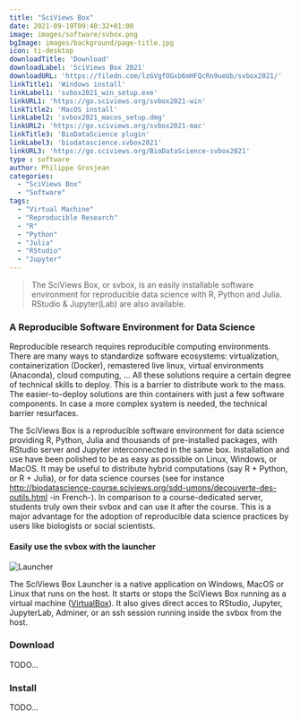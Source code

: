 ```yaml
---
title: "SciViews Box"
date: 2021-09-19T09:40:32+01:00
image: images/software/svbox.png
bgImage: images/background/page-title.jpg
icon: ti-desktop
downloadTitle: 'Download'
downloadLabel: 'SciViews Box 2021'
downloadURL: 'https://filedn.com/lzGVgfOGxb6mHFQcRn9ueUb/svbox2021/'
linkTitle1: 'Windows install'
linkLabel1: 'svbox2021_win_setup.exe'
linkURL1: 'https://go.sciviews.org/svbox2021-win'
linkTitle2: 'MacOS install'
linkLabel2: 'svbox2021_macos_setup.dmg'
linkURL2: 'https://go.sciviews.org/svbox2021-mac'
linkTitle3: 'BioDataScience plugin'
linkLabel3: 'biodatascience.svbox2021'
linkURL3: 'https://go.sciviews.org/BioDataScience-svbox2021'
type : software
author: Philippe Grosjean
categories: 
  - "SciViews Box"
  - "Software"
tags:
  - "Virtual Machine"
  - "Reproducible Research"
  - "R"
  - "Python"
  - "Julia"
  - "RStudio"
  - "Jupyter"
---
```


>The SciViews Box, or svbox, is an easily installable software environment for reproducible data science with R, Python and Julia. RStudio & Jupyter(Lab) are also available.

### A Reproducible Software Environment for Data Science

Reproducible research requires reproducible computing environments. There are many ways to standardize software ecosystems: virtualization, containerization (Docker), remastered live linux, virtual environments (Anaconda), cloud computing, ... All these solutions require a certain degree of technical skills to deploy. This is a barrier to distribute work to the mass. The easier-to-deploy solutions are thin containers with just a few software components. In case a more complex system is needed, the technical barrier resurfaces.



The SciViews Box is a reproducible software environment for data science providing R, Python, Julia and thousands of pre-installed packages, with RStudio server and Jupyter interconnected in the same box. Installation and use have been polished to be as easy as possible on Linux, Windows, or MacOS. It may be useful to distribute hybrid computations (say R + Python, or R + Julia), or for data science courses (see for instance http://biodatascience-course.sciviews.org/sdd-umons/decouverte-des-outils.html -in French-). In comparison to a course-dedicated server, students truly own their svbox and can use it after the course. This is a major advantage for the adoption of reproducible data science practices by users like biologists or social scientists.


#### Easily use the svbox with the launcher

![Launcher](../../images/software/svbox-launcher.png)

The SciViews Box Launcher is a native application on Windows, MacOS or Linux that runs on the host. It starts or stops the SciViews Box running as a virtual machine ([VirtualBox](https://www.virtualbox.org/)). It also gives direct acces to RStudio, Jupyter, JupyterLab, Adminer, or an ssh session running inside the svbox from the host.


### <a name="download"></a>Download

TODO...


### <a name="install"></a>Install

TODO...
